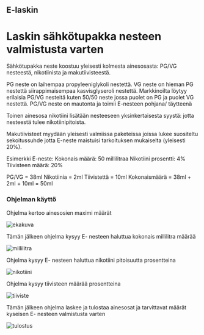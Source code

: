 ## E-laskin
# Laskin sähkötupakka nesteen valmistusta varten

Sähkötupakka neste koostuu yleisesti kolmesta ainesosasta: PG/VG nesteestä, nikotiinista ja makutiivisteestä.

PG neste on laihempaa propyleeniglykoli nestettä.
VG neste on hieman PG nestettä siirappimaisempaa kasvisglyseroli nestettä.
Markkinoilta löytyy erilaisia PG/VG nesteitä kuten 50/50 neste jossa puolet on PG ja puolet VG nestettä. 
PG/VG neste on mautonta ja toimii E-nesteen pohjana/ täytteenä

Toinen ainesosa nikotiini lisätään nesteeseen yksinkertaisesta syystä: jotta nesteestä tulee nikotiinipitoista. 

Makutiivisteet myydään yleisesti valmiissa paketeissa joissa lukee suositeltu sekoitussuhde jotta E-neste maistuisi tarkoituksen mukaiselta (yleisesti 20%). 

Esimerkki E-neste: 
Kokonais määrä: 50 millilitraa
Nikotiini prosentti: 4%
Tiivisteen määrä: 20%

PG/VG = 38ml
Nikotiinia = 2ml
Tiivistettä  = 10ml
Kokonaismäärä = 38ml + 2ml + 10ml = 50ml

### Ohjelman käyttö

Ohjelma kertoo ainesosien maximi määrät

![ekakuva](https://user-images.githubusercontent.com/31981082/33781905-20d14a80-dc5f-11e7-95f6-5d112a4a731e.JPG)


Tämän jälkeen ohjelma kysyy E- nesteen haluttua kokonais millilitra määrää

![millilitra](https://user-images.githubusercontent.com/31981082/33781906-20eb1dd4-dc5f-11e7-9e87-2bf1d8ae21f7.JPG)


Ohjelma kysyy E- nesteen haluttua nikotiini pitoisuutta prosentteina

![nikotiini](https://user-images.githubusercontent.com/31981082/33781907-210b5a18-dc5f-11e7-9988-3b80eaadb2e9.JPG)


Ohjelma kysyy tiivisteen määrää prosentteina

![tiiviste](https://user-images.githubusercontent.com/31981082/33781908-212cbd2a-dc5f-11e7-806a-84bd19be35ed.JPG)


Tämän jälkeen ohjelma laskee ja tulostaa ainesosat ja tarvittavat määrät kyseisen E- nesteen valmistusta varten

![tulostus](https://user-images.githubusercontent.com/31981082/33781910-2145c090-dc5f-11e7-956c-fdc3a715e5b8.JPG)
